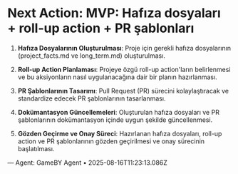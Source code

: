 # Next Action: MVP: Hafıza dosyaları + roll-up action + PR şablonları

1. **Hafıza Dosyalarının Oluşturulması**: Proje için gerekli hafıza dosyalarının (project_facts.md ve long_term.md) oluşturulması. 

2. **Roll-up Action Planlaması**: Projeye özgü roll-up action'ların belirlenmesi ve bu aksiyonların nasıl uygulanacağına dair bir planın hazırlanması.

3. **PR Şablonlarının Tasarımı**: Pull Request (PR) sürecini kolaylaştıracak ve standardize edecek PR şablonlarının tasarlanması.

4. **Dokümantasyon Güncellemeleri**: Oluşturulan hafıza dosyaları ve PR şablonlarının dokümantasyon içinde uygun şekilde güncellenmesi.

5. **Gözden Geçirme ve Onay Süreci**: Hazırlanan hafıza dosyaları, roll-up action ve PR şablonlarının gözden geçirilmesi ve onay sürecinin başlatılması.

— Agent: GameBY Agent • 2025-08-16T11:23:13.086Z
